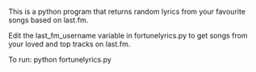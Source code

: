 This is a python program that returns random lyrics from your favourite songs based on last.fm.

Edit the last_fm_username variable in fortunelyrics.py to get songs from your loved and top tracks on last.fm.

To run: python fortunelyrics.py
